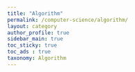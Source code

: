 ```yaml
---
title: "Algorithm"
permalink: /computer-science/algorithm/
layout: category
author_profile: true
sidebar_main: true
toc_sticky: true
toc_ads : true
taxonomy: Algorithm
---
```

